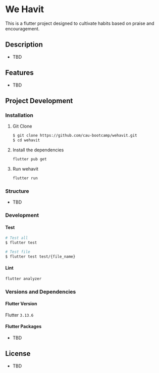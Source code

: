 # We Havit

This is a flutter project designed to cultivate habits based on praise and encouragement.

## Description

* TBD

## Features

* TBD

## Project Development

### Installation

1. Git Clone 
    
    ```bash
    $ git clone https://github.com/cau-bootcamp/wehavit.git 
    $ cd wehavit
    ```

2. Install the dependencies

    ```bash
    flutter pub get
    ```

3. Run wehavit

    ```bash
    flutter run
    ```
### Structure

* TBD

### Development

#### Test

```bash
# Test all
$ flutter test

# Test file
$ flutter test test/{file_name}
```

#### Lint

```bash
flutter analyzer
```

### Versions and Dependencies

#### Flutter Version

Flutter `3.13.6`

#### Flutter Packages

* TBD

## License

* TBD
